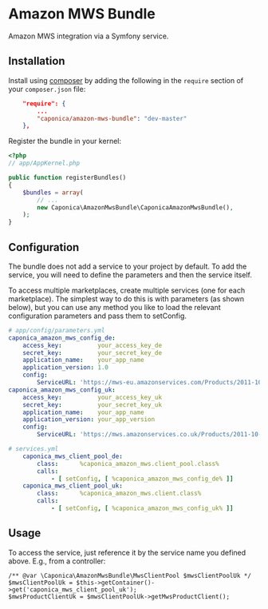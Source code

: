 Amazon MWS Bundle
=================

Amazon MWS integration via a Symfony service.

Installation
------------

Install using [composer](http://getcomposer.org) by adding the following in the `require` section of your `composer.json` file:

``` json
    "require": {
        ...
        "caponica/amazon-mws-bundle": "dev-master"
    },
```

Register the bundle in your kernel:

``` php
<?php
// app/AppKernel.php

public function registerBundles()
{
    $bundles = array(
        // ...
        new Caponica\AmazonMwsBundle\CaponicaAmazonMwsBundle(),
    );
}
```


Configuration
-------------

The bundle does not add a service to your project by default. To add the service,
you will need to define the parameters and then the service itself.

To access multiple marketplaces, create multiple services (one for each marketplace).
The simplest way to do this is with parameters (as shown below), but you can use any
method you like to load the relevant configuration parameters and pass them to setConfig.

``` yaml
# app/config/parameters.yml
caponica_amazon_mws_config_de:
    access_key:          your_access_key_de
    secret_key:          your_secret_key_de
    application_name:    your_app_name
    application_version: 1.0
    config:
        ServiceURL: 'https://mws-eu.amazonservices.com/Products/2011-10-01'
caponica_amazon_mws_config_uk:
    access_key:          your_access_key_uk
    secret_key:          your_secret_key_uk
    application_name:    your_app_name
    application_version: your_app_version
    config:
        ServiceURL: 'https://mws.amazonservices.co.uk/Products/2011-10-01'
```

``` yaml
# services.yml
    caponica_mws_client_pool_de:
        class:      %caponica_amazon_mws.client_pool.class%
        calls:
            - [ setConfig, [ %caponica_amazon_mws_config_de% ]]
    caponica_mws_client_pool_uk:
        class:      %caponica_amazon_mws.client.class%
        calls:
            - [ setConfig, [ %caponica_amazon_mws_config_uk% ]]
```


Usage
-----

To access the service, just reference it by the service name you defined above. E.g., from a controller:

    /** @var \Caponica\AmazonMwsBundle\MwsClientPool $mwsClientPoolUk */
    $mwsClientPoolUk = $this->getContainer()->get('caponica_mws_client_pool_uk');
    $mwsProductClientUk = $mwsClientPoolUk->getMwsProductClient();
